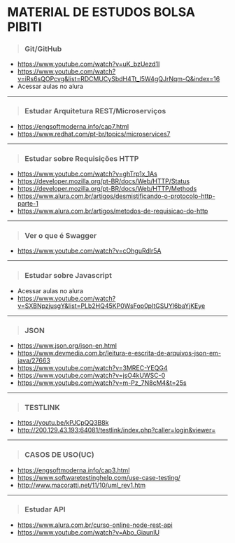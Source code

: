 # MATERIAL DE ESTUDOS BOLSA PIBITI

> ### Git/GitHub

* https://www.youtube.com/watch?v=uK_bzUezd1I
* https://www.youtube.com/watch?v=iRs6sQOPcvg&list=RDCMUCySbdH4Tt_l5W4gQJrNqm-Q&index=16
* Acessar aulas no alura

---

> ### Estudar Arquitetura REST/Microserviços

* https://engsoftmoderna.info/cap7.html
* https://www.redhat.com/pt-br/topics/microservices7

---

> ### Estudar sobre Requisições HTTP

* https://www.youtube.com/watch?v=ghTrp1x_1As
* https://developer.mozilla.org/pt-BR/docs/Web/HTTP/Status
* https://developer.mozilla.org/pt-BR/docs/Web/HTTP/Methods
* https://www.alura.com.br/artigos/desmistificando-o-protocolo-http-parte-1
* https://www.alura.com.br/artigos/metodos-de-requisicao-do-http

---

> ### Ver o que é Swagger

* https://www.youtube.com/watch?v=cOhguRdlr5A

---

> ### Estudar sobre Javascript

* Acessar aulas no alura
* https://www.youtube.com/watch?v=SXBNpzjusgY&list=PLb2HQ45KP0WsFop0pItGSUYl6baYjKEye

---

> ### JSON

* https://www.json.org/json-en.html
* https://www.devmedia.com.br/leitura-e-escrita-de-arquivos-json-em-java/27663
* https://www.youtube.com/watch?v=3MREC-YEQG4
* https://www.youtube.com/watch?v=jsO4kUWSC-0
* https://www.youtube.com/watch?v=m-Pz_7N8cM4&t=25s

---

> ### TESTLINK

* https://youtu.be/kPJCpQQ3B8k
* http://200.129.43.193:64081/testlink/index.php?caller=login&viewer=

---

> ### CASOS DE USO(UC)

* https://engsoftmoderna.info/cap3.html
* https://www.softwaretestinghelp.com/use-case-testing/
* http://www.macoratti.net/11/10/uml_rev1.htm

---

> ### Estudar API

* https://www.alura.com.br/curso-online-node-rest-api
* https://www.youtube.com/watch?v=Abo_GiaunlU
